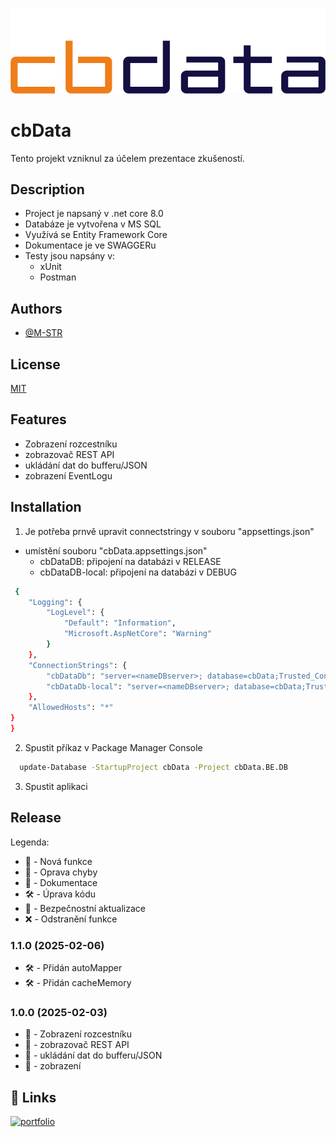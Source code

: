 
![logo](logo_cbdata_cmyk_invert.png)
# cbData

Tento projekt vzniknul za účelem prezentace zkušeností.

## Description

- Project je napsaný v .net core 8.0
- Databáze je vytvořena v MS SQL
- Využívá se Entity Framework Core
- Dokumentace je ve SWAGGERu
- Testy jsou napsány v:
    - xUnit
	- Postman

## Authors

- [@M-STR](https://github.com/M-STR15)


## License

[MIT](https://choosealicense.com/licenses/mit/)


## Features

- Zobrazení rozcestníku
- zobrazovač REST API
- ukládání dat do bufferu/JSON
- zobrazení EventLogu


## Installation
1. Je potřeba prnvě upravit connectstringy v souboru "appsettings.json"

- umístění souboru "cbData.appsettings.json"
    - cbDataDB: připojení na databázi v RELEASE
    - cbDataDB-local: připojení na databázi v DEBUG

```bash
 {
	"Logging": {
		"LogLevel": {
			"Default": "Information",
			"Microsoft.AspNetCore": "Warning"
		}
	},
	"ConnectionStrings": {
		"cbDataDb": "server=<nameDBserver>; database=cbData;Trusted_Connection=True;TrustServerCertificate=True;",
		"cbDataDb-local": "server=<nameDBserver>; database=cbData;Trusted_Connection=True;TrustServerCertificate=True;"
	},
	"AllowedHosts": "*"
}
}
```

2. Spustit příkaz v Package Manager Console

```bash
  update-Database -StartupProject cbData -Project cbData.BE.DB
```


3. Spustit aplikaci


    
## Release

Legenda:

- 🚀 - Nová funkce
- 🐞 - Oprava chyby
- 📝 - Dokumentace
- 🛠️ - Úprava kódu
- 🚨 - Bezpečnostní aktualizace
- ❌ - Odstranění funkce

### 1.1.0   (2025-02-06)
- 🛠️ - Přidán autoMapper
- 🛠️ - Přidán cacheMemory 

### 1.0.0   (2025-02-03)

- 🚀 - Zobrazení rozcestníku
- 🚀 - zobrazovač REST API
- 🚀 - ukládání dat do bufferu/JSON
- 🚀 - zobrazení 

## 🔗 Links
[![portfolio](https://img.shields.io/badge/GitHub-100000?style=for-the-badge&logo=github&logoColor=white)](https://github.com/M-STR15/Shutdown-PC/)

